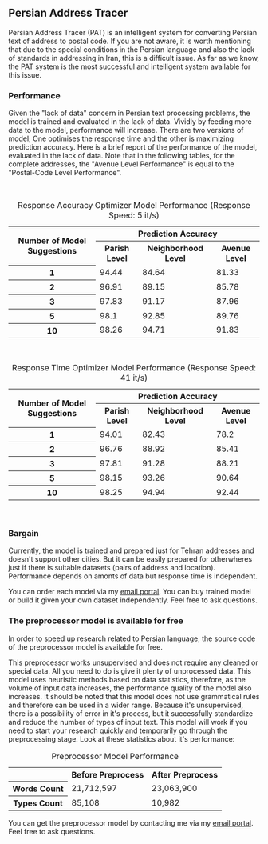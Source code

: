 ## Persian Address Tracer

Persian Address Tracer (PAT) is an intelligent system for converting Persian text of address to postal code. If you are not aware, it is worth mentioning that due to the special conditions in the Persian language and also the lack of standards in addressing in Iran, this is a difficult issue. As far as we know, the PAT system is the most successful and intelligent system available for this issue.

### Performance

Given the "lack of data" concern in Persian text processing problems, the model is trained and evaluated in the lack of data. Vividly by feeding more data to the model, performance will increase. There are two versions of model; One optimises the response time and the other is maximizing prediction accuracy.
Here is a brief report of the performance of the model, evaluated in the lack of data.
Note that in the following tables, for the complete addresses, the "Avenue Level Performance" is equal to the "Postal-Code Level Performance".

<br/>
<table>
  <caption>Response Accuracy Optimizer Model Performance (Response Speed: 5 it/s)</caption>
  <tr>
    <th rowspan="2">Number of Model Suggestions</th>
    <th colspan="3">Prediction Accuracy</th>
  </tr>
  <tr>
    <th>Parish Level</th>
    <th>Neighborhood Level</th>
    <th>Avenue Level</th>
  </tr>
  <tr>
    <th>1</th>
    <td>94.44</td>
    <td>84.64</td>
    <td>81.33</td>
  </tr>
  <tr>
    <th>2</th>
    <td>96.91</td>
    <td>89.15</td>
    <td>85.78</td>
  </tr>
  <tr>
    <th>3</th>
    <td>97.83</td>
    <td>91.17</td>
    <td>87.96</td>
  </tr>
  <tr>
    <th>5</th>
    <td>98.1</td>
    <td>92.85</td>
    <td>89.76</td>
  </tr>
  <tr>
    <th>10</th>
    <td>98.26</td>
    <td>94.71</td>
    <td>91.83</td>
  </tr>
</table>
<br/>
<table>
  <caption>Response Time Optimizer Model Performance (Response Speed: 41 it/s)</caption>
  <tr>
    <th rowspan="2">Number of Model Suggestions</th>
    <th colspan="3">Prediction Accuracy</th>
  </tr>
  <tr>
    <th>Parish Level</th>
    <th>Neighborhood Level</th>
    <th>Avenue Level</th>
  </tr>
  <tr>
    <th>1</th>
    <td>94.01</td>
    <td>82.43</td>
    <td>78.2</td>
  </tr>
  <tr>
    <th>2</th>
    <td>96.76</td>
    <td>88.92</td>
    <td>85.41</td>
  </tr>
  <tr>
    <th>3</th>
    <td>97.81</td>
    <td>91.28</td>
    <td>88.21</td>
  </tr>
  <tr>
    <th>5</th>
    <td>98.15</td>
    <td>93.26</td>
    <td>90.64</td>
  </tr>
  <tr>
    <th>10</th>
    <td>98.25</td>
    <td>94.94</td>
    <td>92.44</td>
  </tr>
</table>
<br/>

### Bargain

Currently, the model is trained and prepared just for Tehran addresses and doesn't support other cities. But it can be easily prepared for otherwheres just if there is suitable datasets (pairs of address and location). Performance depends on amonts of data but response time is independent.

You can order each model via my [email portal](mailto:behzad.shayegh.b@gmail.com). You can buy trained model or build it given your own dataset independently. Feel free to ask questions.

### The preprocessor model is available for free

In order to speed up research related to Persian language, the source code of the preprocessor model is available for free.

This preprocessor works unsupervised and does not require any cleaned or special data. All you need to do is give it plenty of unprocessed data. This model uses heuristic methods based on data statistics, therefore, as the volume of input data increases, the performance quality of the model also increases. It should be noted that this model does not use grammatical rules and therefore can be used in a wider range. Because it's unsupervised, there is a possibility of error in it's process, but it successfully standardize and reduce the number of types of input text. This model will work if you need to start your research quickly and temporarily go through the preprocessing stage. Look at these statistics about it's performance:

<table>
  <caption>Preprocessor Model Performance</caption>
  <tr>
    <th></th>
    <th>Before Preprocess</th>
    <th>After Preprocess</th>
  </tr>
  <tr>
    <th>Words Count</th>
    <td>21,712,597</td>
    <td>23,063,900</td>
  </tr>
  <tr>
    <th>Types Count</th>
    <td>85,108</td>
    <td>10,982</td>
  </tr>
</table>

You can get the preprocessor model by contacting me via my [email portal](mailto:behzad.shayegh.b@gmail.com). Feel free to ask questions.
